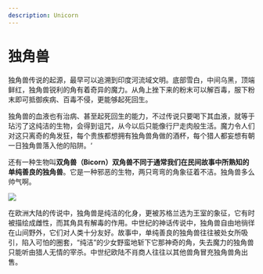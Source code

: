 ```yaml
---
description: Unicorn
---
```


# 独角兽

独角兽传说的起源，最早可以追溯到印度河流域文明。底部雪白，中间乌黑，顶端鲜红，独角兽锐利的角有着奇异的魔力。从角上挫下来的粉末可以解百毒，服下粉末即可抵御疾病、百毒不侵，更能够起死回生。

独角兽的血液也有治病、甚至起死回生的能力，不过传说只要喝下其血液，就等于玷污了这纯洁的生物，会得到诅咒，从今以后只能像行尸走肉般生活。魔力令人们对这只离奇的角发狂，每个贵族都想拥有独角兽角做的酒杯，每个猎人都妄想有朝一日独角兽落入他的陷阱。‘

还有一种生物叫**双角兽（Bicorn）**双角兽不同于通常我们在民间故事中所熟知的单纯善良的**独角兽**。它是一种邪恶的生物，两只弯弯的角象征着不洁。独角兽多么帅气啊。

![](https://pic1.zhimg.com/80/v2-75856ea49a6567faca85b02a03b9161c_720w.jpg)

在欧洲大陆的传说中，独角兽是纯洁的化身，更被苏格兰选为王室的象征，它有时被描绘成雌性，而其角具有解毒的作用。中世纪的神话传说中，独角兽自由地徜徉在山间野外，它们对人类十分友好。故事中，单纯善良的独角兽往往被处女所吸引，陷入可怕的圈套，“纯洁”的少女野蛮地斩下它那神奇的角，失去魔力的独角兽只能听由猎人无情的宰杀。中世纪欧陆不肖商人往往以其他兽角冒充独角兽角出售。

